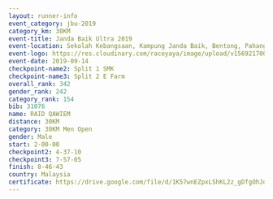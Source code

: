 ```yaml
---
layout: runner-info 
event_category: jbu-2019 
category_km: 30KM 
event-title: Janda Baik Ultra 2019 
event-location: Sekolah Kebangsaan, Kampung Janda Baik, Bentong, Pahang, Malaysia 
event-logo: https://res.cloudinary.com/raceyaya/image/upload/v1569217009/logo/janda-baik_vch1pc.jpg 
event-date: 2019-09-14 
checkpoint-name2: Split 1 SMK 
checkpoint-name3: Split 2 E Farm 
overall_rank: 342
gender_rank: 242
category_rank: 154
bib: 31076
name: RAID QAWIEM
distance: 30KM
category: 30KM Men Open
gender: Male
start: 2-00-00
checkpoint2: 4-37-10
checkpoint3: 7-57-05
finish: 8-46-43
country: Malaysia
certificate: https://drive.google.com/file/d/1K57wnEZpxLShKL2z_gDfgOhJdZqPGa7O/view?usp=sharing
---
```

